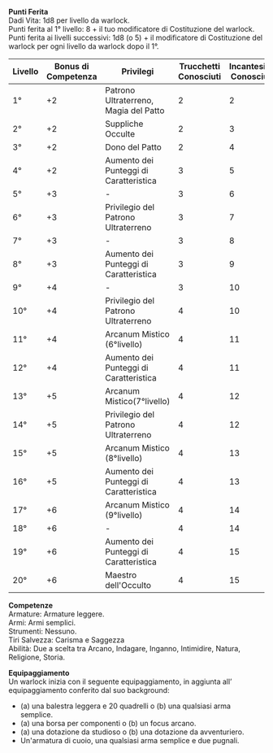 **Punti Ferita**  
Dadi Vita: 1d8 per livello da warlock.  
Punti ferita al 1° livello: 8 + il tuo modificatore di Costituzione del warlock.  
Punti ferita ai livelli successivi: 1d8 (o 5) + il modificatore di Costituzione del warlock per ogni livello da warlock dopo il 1°.  

| Livello | Bonus di Competenza | Privilegi                              | Trucchetti Conosciuti | Incantesimi Conosciuti | Slot Incantesimo | Livello di Slot | Suppliche Conosciute |
| ------- | ------------------- | -------------------------------------- | --------------------- | ---------------------- | ---------------- | --------------- | -------------------- |
| 1°      | +2                  | Patrono Ultraterreno, Magia del Patto  | 2                     | 2                      | 1                | 1°              | -                    |
| 2°      | +2                  | Suppliche Occulte                      | 2                     | 3                      | 2                | 1°              | 2                    |
| 3°      | +2                  | Dono del Patto                         | 2                     | 4                      | 2                | 2°              | 2                    |
| 4°      | +2                  | Aumento dei Punteggi di Caratteristica | 3                     | 5                      | 2                | 2°              | 2                    |
| 5°      | +3                  | -                                      | 3                     | 6                      | 2                | 3°              | 3                    |
| 6°      | +3                  | Privilegio del Patrono Ultraterreno    | 3                     | 7                      | 2                | 3°              | 3                    |
| 7°      | +3                  | -                                      | 3                     | 8                      | 2                | 4°              | 4                    |
| 8°      | +3                  | Aumento dei Punteggi di Caratteristica | 3                     | 9                      | 2                | 4°              | 4                    |
| 9°      | +4                  | -                                      | 3                     | 10                     | 2                | 5°              | 5                    |
| 10°     | +4                  | Privilegio del Patrono Ultraterreno    | 4                     | 10                     | 2                | 5°              | 5                    |
| 11°     | +4                  | Arcanum Mistico (6°livello)            | 4                     | 11                     | 3                | 5°              | 5                    |
| 12°     | +4                  | Aumento dei Punteggi di Caratteristica | 4                     | 11                     | 3                | 5°              | 6                    |
| 13°     | +5                  | Arcanum Mistico(7°livello)             | 4                     | 12                     | 3                | 5°              | 6                    |
| 14°     | +5                  | Privilegio del Patrono Ultraterreno    | 4                     | 12                     | 3                | 5°              | 6                    |
| 15°     | +5                  | Arcanum Mistico (8°livello)            | 4                     | 13                     | 3                | 5°              | 7                    |
| 16°     | +5                  | Aumento dei Punteggi di Caratteristica | 4                     | 13                     | 3                | 5°              | 7                    |
| 17°     | +6                  | Arcanum Mistico (9°livello)            | 4                     | 14                     | 4                | 5°              | 8                    |
| 18°     | +6                  | -                                      | 4                     | 14                     | 4                | 5°              | 8                    |
| 19°     | +6                  | Aumento dei Punteggi di Caratteristica | 4                     | 15                     | 4                | 5°              | 8                    |
| 20°     | +6                  | Maestro dell'Occulto                   | 4                     | 15                     | 4                | 5°              | 8                    |

**Competenze**  
Armature: Armature leggere.  
Armi: Armi semplici.  
Strumenti: Nessuno.  
Tiri Salvezza: Carisma e Saggezza  
Abilità: Due a scelta tra Arcano, Indagare, Inganno, Intimidire, Natura, Religione, Storia.  

**Equipaggiamento**  
Un warlock inizia con il seguente equipaggiamento, in aggiunta all’ equipaggiamento conferito dal suo background:  

- (a) una balestra leggera e 20 quadrelli o (b) una qualsiasi arma semplice.  
- (a) una borsa per componenti o (b) un focus arcano.  
- (a) una dotazione da studioso o (b) una dotazione da avventuriero.  
- Un'armatura di cuoio, una qualsiasi arma semplice e due pugnali.  